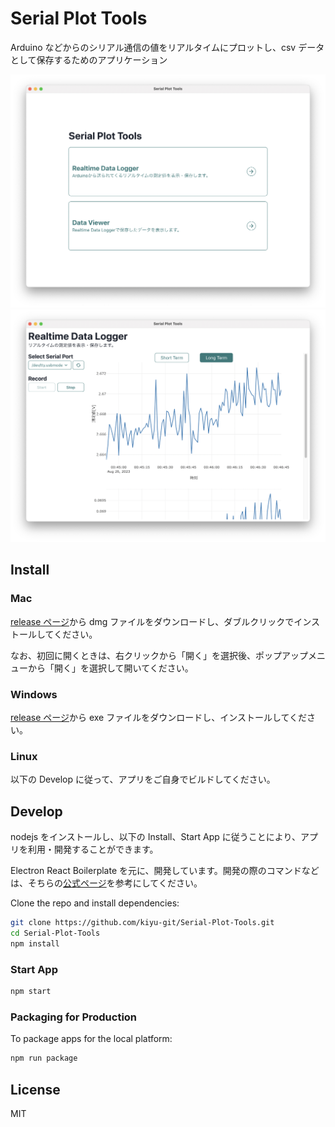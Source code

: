 # Serial Plot Tools

Arduino などからのシリアル通信の値をリアルタイムにプロットし、csv データとして保存するためのアプリケーション

![](./_img/SerialPlotTool.png)
![](./_img/RealtimeDataLogger.png)

## Install

### Mac

[release ページ](https://github.com/kiyu-git/Serial-Plot-Tools/releases/)から dmg ファイルをダウンロードし、ダブルクリックでインストールしてください。

なお、初回に開くときは、右クリックから「開く」を選択後、ポップアップメニューから「開く」を選択して開いてください。

### Windows

[release ページ](https://github.com/kiyu-git/Serial-Plot-Tools/releases/)から exe ファイルをダウンロードし、インストールしてください。

### Linux

以下の Develop に従って、アプリをご自身でビルドしてください。

## Develop

nodejs をインストールし、以下の Install、Start App に従うことにより、アプリを利用・開発することができます。

Electron React Boilerplate を元に、開発しています。開発の際のコマンドなどは、そちらの[公式ページ](https://electron-react-boilerplate.js.org)を参考にしてください。

Clone the repo and install dependencies:

```bash
git clone https://github.com/kiyu-git/Serial-Plot-Tools.git
cd Serial-Plot-Tools
npm install
```

### Start App

```bash
npm start
```

### Packaging for Production

To package apps for the local platform:

```bash
npm run package
```

## License

MIT

